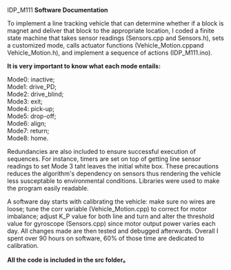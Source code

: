 IDP_M111
**Software Documentation**

To implement a line tracking vehicle that can determine whether if a block is magnet and deliver that block to the appropriate location, I coded a finite state machine that takes sensor readings (Sensors.cpp and Sensors.h), sets a customized mode, calls actuator functions (Vehicle_Motion.cppand Vehicle_Motion.h), and implement a sequence of actions (IDP_M111.ino).

**It is very important to know what each mode entails:**

Mode0: inactive; <br>
Mode1: drive_PD; <br>
Mode2: drive_blind; <br>
Mode3: exit; <br>
Mode4: pick-up; <br>
Mode5: drop-off; <br>
Mode6: align; <br>
Mode7: return; <br>
Mode8: home. <br>

Redundancies are also included to ensure successful execution of sequences. For instance, timers are set on top of getting line sensor readings to set Mode 3 taht leaves the initial white box. These precautions reduces the algorithm's dependency on sensors thus rendering the vehicle less susceptable to environmental conditions. Libraries were used to make the program easily readable.

A software day starts with calibrating the vehicle: make sure no wires are loose; tune the corr variable (Vehicle_Motion.cpp) to correct for motor imbalance; adjust K_P value for both line and turn and alter the threshold value for gyroscope (Sensors.cpp) since motor output power varies each day. All changes made are then tested and debugged afterwards. Overall I spent over 90 hours on software, 60% of those time are dedicated to calibration.

**All the code is included in the src folder。**
